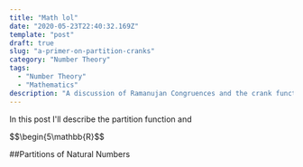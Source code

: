 ```yaml
---
title: "Math lol"
date: "2020-05-23T22:40:32.169Z"
template: "post"
draft: true
slug: "a-primer-on-partition-cranks"
category: "Number Theory"
tags:
  - "Number Theory"
  - "Mathematics"
description: "A discussion of Ramanujan Congruences and the crank function"
---
```


In this post I'll describe the partition function and 

$$\begin{5\mathbb{R}$$

##Partitions of Natural Numbers
